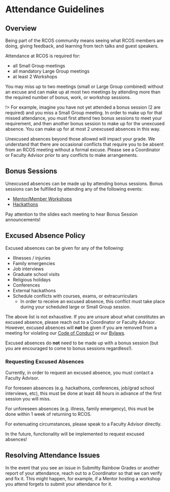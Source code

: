 # Attendance Guidelines

## Overview

Being part of the RCOS community means seeing what RCOS members are doing, giving feedback, and learning from tech talks and guest speakers.

Attendance at RCOS is required for:

- all Small Group meetings
- all mandatory Large Group meetings
- at least 2 Workshops

You may miss up to two meetings (small or Large Group combined) without an excuse and can make up at most two meetings by attending more than the required number of bonus, work, or workshop sessions.

!> For example, imagine you have not yet attended a bonus session (2 are required) and you miss a Small Group meeting. In order to make up for that missed attendance, you must first attend two bonus sessions to meet your requirement, and then another bonus session to make up for the unexcused absence. You can make up for at most 2 unexcused absences in this way.

Unexcused absences beyond those allowed will impact your grade.
We understand that there are occasional conflicts that require you to be absent from an RCOS meeting without a formal excuse.
Please see a Coordinator or Faculty Advisor prior to any conflicts to make arrangements.

## Bonus Sessions

Unexcused absences can be made up by attending bonus sessions. Bonus sessions can be fulfilled by attending any of the following events:

- [Mentor/Member Workshops](/events/workshops)
  <!-- - [Casual Coding Sessions](/events/casual_coding_sessions) -->
  <!-- - [Tech Talks](/events/tech_talks) -->
  <!-- - [Code Jams](/events/code_jams) -->
- [Hackathons](/events/hackathons)
<!-- - [Accepted Students Day](/events/accepted_students_day) -->

Pay attention to the slides each meeting to hear Bonus Session announcements!

## Excused Absence Policy

Excused absences can be given for any of the following:

- Illnesses / injuries
- Family emergencies
- Job interviews
- Graduate school visits
- Religious holidays
- Conferences
- External hackathons
- Schedule conflicts with courses, exams, or extracurriculars
  - In order to receive an excused absence, this conflict must take place during your scheduled large or Small Group session.

The above list is not exhaustive. If you are unsure about what constitutes an excused absence, please reach out to a Coordinator or Faculty Advisor. However, excused absences will **not** be given if you are removed from a meeting for violating our [Code of Conduct](community/CODE_OF_CONDUCT.md) or our [Bylaws](community/bylaws.md).

Excused absences do **not** need to be made up with a bonus session (but you are encouraged to come to bonus sessions regardless!).

### Requesting Excused Absences

Currently, in order to request an excused absence, you must contact a Faculty Advisor.

For foreseen absences (e.g. hackathons, conferences, job/grad school interviews, etc), this must be done at least 48 hours in advance of the first session you will miss.

For unforeseen absences (e.g. illness, family emergency), this must be done within 1 week of returning to RCOS.

For extenuating circumstances, please speak to a Faculty Advisor directly.

In the future, functionality will be implemented to request excused absences!

## Resolving Attendance Issues

In the event that you see an issue in Submitty Rainbow Grades or another report of your attendance, reach out to a Coordinator so that we can verify and fix it. This might happen, for example, if a Mentor hosting a workshop you attend forgets to submit your attendance for it.
